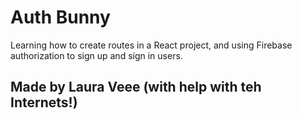 # Auth Bunny

Learning how to create routes in a React project, and using Firebase authorization to sign up and sign in users.

## Made by Laura Veee (with help with teh Internets!)
